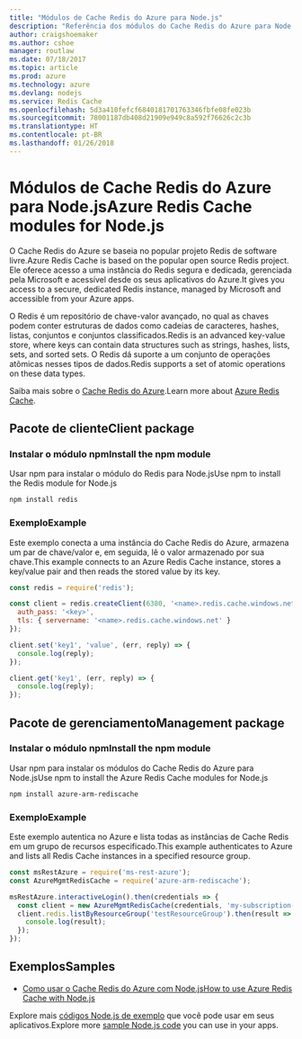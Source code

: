 ```yaml
---
title: "Módulos de Cache Redis do Azure para Node.js"
description: "Referência dos módulos do Cache Redis do Azure para Node.js"
author: craigshoemaker
ms.author: cshoe
manager: routlaw
ms.date: 07/18/2017
ms.topic: article
ms.prod: azure
ms.technology: azure
ms.devlang: nodejs
ms.service: Redis Cache
ms.openlocfilehash: 5d3a410fefcf6840181701763346fbfe08fe023b
ms.sourcegitcommit: 78001187db408d21909e949c8a592f76626c2c3b
ms.translationtype: HT
ms.contentlocale: pt-BR
ms.lasthandoff: 01/26/2018
---
```

# <a name="azure-redis-cache-modules-for-nodejs"></a><span data-ttu-id="36928-103">Módulos de Cache Redis do Azure para Node.js</span><span class="sxs-lookup"><span data-stu-id="36928-103">Azure Redis Cache modules for Node.js</span></span>

<span data-ttu-id="36928-104">O Cache Redis do Azure se baseia no popular projeto Redis de software livre.</span><span class="sxs-lookup"><span data-stu-id="36928-104">Azure Redis Cache is based on the popular open source Redis project.</span></span> <span data-ttu-id="36928-105">Ele oferece acesso a uma instância do Redis segura e dedicada, gerenciada pela Microsoft e acessível desde os seus aplicativos do Azure.</span><span class="sxs-lookup"><span data-stu-id="36928-105">It gives you access to a secure, dedicated Redis instance, managed by Microsoft and accessible from your Azure apps.</span></span>

<span data-ttu-id="36928-106">O Redis é um repositório de chave-valor avançado, no qual as chaves podem conter estruturas de dados como cadeias de caracteres, hashes, listas, conjuntos e conjuntos classificados.</span><span class="sxs-lookup"><span data-stu-id="36928-106">Redis is an advanced key-value store, where keys can contain data structures such as strings, hashes, lists, sets, and sorted sets.</span></span> <span data-ttu-id="36928-107">O Redis dá suporte a um conjunto de operações atômicas nesses tipos de dados.</span><span class="sxs-lookup"><span data-stu-id="36928-107">Redis supports a set of atomic operations on these data types.</span></span>

<span data-ttu-id="36928-108">Saiba mais sobre o [Cache Redis do Azure](https://docs.microsoft.com/azure/redis-cache/).</span><span class="sxs-lookup"><span data-stu-id="36928-108">Learn more about [Azure Redis Cache](https://docs.microsoft.com/azure/redis-cache/).</span></span>

## <a name="client-package"></a><span data-ttu-id="36928-109">Pacote de cliente</span><span class="sxs-lookup"><span data-stu-id="36928-109">Client package</span></span>

### <a name="install-the-npm-module"></a><span data-ttu-id="36928-110">Instalar o módulo npm</span><span class="sxs-lookup"><span data-stu-id="36928-110">Install the npm module</span></span>

<span data-ttu-id="36928-111">Usar npm para instalar o módulo do Redis para Node.js</span><span class="sxs-lookup"><span data-stu-id="36928-111">Use npm to install the Redis module for Node.js</span></span>

```bash
npm install redis
```

### <a name="example"></a><span data-ttu-id="36928-112">Exemplo</span><span class="sxs-lookup"><span data-stu-id="36928-112">Example</span></span>

<span data-ttu-id="36928-113">Este exemplo conecta a uma instância do Cache Redis do Azure, armazena um par de chave/valor e, em seguida, lê o valor armazenado por sua chave.</span><span class="sxs-lookup"><span data-stu-id="36928-113">This example connects to an Azure Redis Cache instance, stores a key/value pair and then reads the stored value by its key.</span></span>

```javascript
const redis = require('redis');

const client = redis.createClient(6380, '<name>.redis.cache.windows.net', {
  auth_pass: '<key>',
  tls: { servername: '<name>.redis.cache.windows.net' }
});

client.set('key1', 'value', (err, reply) => {
  console.log(reply);
});

client.get('key1', (err, reply) => {
  console.log(reply);
});
```

## <a name="management-package"></a><span data-ttu-id="36928-114">Pacote de gerenciamento</span><span class="sxs-lookup"><span data-stu-id="36928-114">Management package</span></span>

### <a name="install-the-npm-module"></a><span data-ttu-id="36928-115">Instalar o módulo npm</span><span class="sxs-lookup"><span data-stu-id="36928-115">Install the npm module</span></span>

<span data-ttu-id="36928-116">Usar npm para instalar os módulos do Cache Redis do Azure para Node.js</span><span class="sxs-lookup"><span data-stu-id="36928-116">Use npm to install the Azure Redis Cache modules for Node.js</span></span>

```bash
npm install azure-arm-rediscache
```

### <a name="example"></a><span data-ttu-id="36928-117">Exemplo</span><span class="sxs-lookup"><span data-stu-id="36928-117">Example</span></span>

<span data-ttu-id="36928-118">Este exemplo autentica no Azure e lista todas as instâncias de Cache Redis em um grupo de recursos especificado.</span><span class="sxs-lookup"><span data-stu-id="36928-118">This example authenticates to Azure and lists all Redis Cache instances in a specified resource group.</span></span>

```javascript
const msRestAzure = require('ms-rest-azure');
const AzureMgmtRedisCache = require('azure-arm-rediscache');

msRestAzure.interactiveLogin().then(credentials => {
  const client = new AzureMgmtRedisCache(credentials, 'my-subscription-id');
  client.redis.listByResourceGroup('testResourceGroup').then(result => {
    console.log(result);
  });
});
```


## <a name="samples"></a><span data-ttu-id="36928-119">Exemplos</span><span class="sxs-lookup"><span data-stu-id="36928-119">Samples</span></span>

* [<span data-ttu-id="36928-120">Como usar o Cache Redis do Azure com Node.js</span><span class="sxs-lookup"><span data-stu-id="36928-120">How to use Azure Redis Cache with Node.js</span></span>](https://docs.microsoft.com/azure/redis-cache/cache-nodejs-get-started)

<span data-ttu-id="36928-121">Explore mais [códigos Node.js de exemplo](https://azure.microsoft.com/resources/samples/?platform=nodejs) que você pode usar em seus aplicativos.</span><span class="sxs-lookup"><span data-stu-id="36928-121">Explore more [sample Node.js code](https://azure.microsoft.com/resources/samples/?platform=nodejs) you can use in your apps.</span></span>
